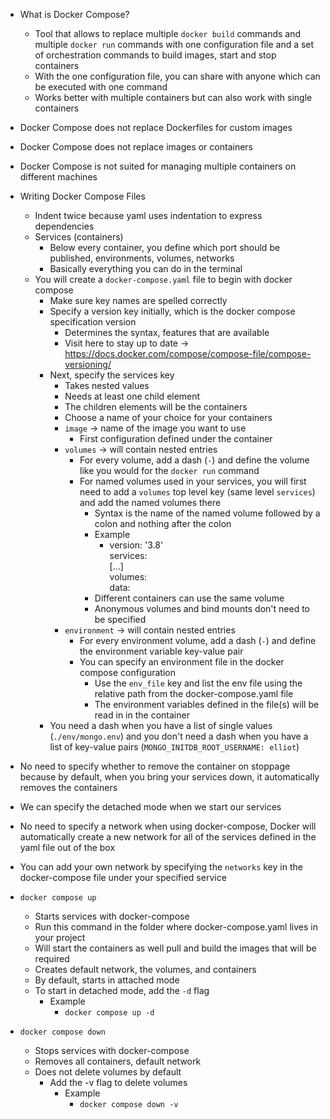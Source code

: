 * What is Docker Compose?
  * Tool that allows to replace multiple `docker build` commands and multiple `docker run` commands with one configuration file and a set of orchestration commands to build images, start and stop containers
  * With the one configuration file, you can share with anyone which can be executed with one command
  * Works better with multiple containers but can also work with single containers

* Docker Compose does not replace Dockerfiles for custom images

* Docker Compose does not replace images or containers

* Docker Compose is not suited for managing multiple containers on different machines

* Writing Docker Compose Files
  * Indent twice because yaml uses indentation to express dependencies
  * Services (containers)
    * Below every container, you define which port should be published, environments, volumes, networks
    * Basically everything you can do in the terminal
  * You will create a `docker-compose.yaml` file to begin with docker compose
    * Make sure key names are spelled correctly
    * Specify a version key initially, which is the docker compose specification version
      * Determines the syntax, features that are available
      * Visit here to stay up to date -> https://docs.docker.com/compose/compose-file/compose-versioning/
    * Next, specify the services key
      * Takes nested values
      * Needs at least one child element
      * The children elements will be the containers
      * Choose a name of your choice for your containers
      * `image` -> name of the image you want to use
        * First configuration defined under the container
      * `volumes` -> will contain nested entries
        * For every volume, add a dash (`-`) and define the volume like you would for the `docker run` command
        * For named volumes used in your services, you will first need to add a `volumes` top level key (same level `services`) and add the named volumes there
          * Syntax is the name of the named volume followed by a colon and nothing after the colon
          * Example
            * version: '3.8'  
              services:  
                  [...]  
              volumes:  
                  data:  
          * Different containers can use the same volume
          * Anonymous volumes and bind mounts don't need to be specified
      * `environment` -> will contain nested entries
        * For every environment volume, add a dash (`-`) and define the environment variable key-value pair
        * You can specify an environment file in the docker compose configuration
          * Use the `env_file` key and list the env file using the relative path from the docker-compose.yaml file
          * The environment variables defined in the file(s) will be read in in the container
    * You need a dash when you have a list of single values (`./env/mongo.env`) and you don't need a dash when you have a list of key-value pairs (`MONGO_INITDB_ROOT_USERNAME: elliot`)

* No need to specify whether to remove the container on stoppage because by default, when you bring your services down, it automatically removes the containers

* We can specify the detached mode when we start our services

* No need to specify a network when using docker-compose, Docker will automatically create a new network for all of the services defined in the yaml file out of the box

* You can add your own network by specifying the `networks` key in the docker-compose file under your specified service

* `docker compose up`
  * Starts services with docker-compose
  * Run this command in the folder where docker-compose.yaml lives in your project
  * Will start the containers as well pull and build the images that will be required
  * Creates default network, the volumes, and containers
  * By default, starts in attached mode
  * To start in detached mode, add the `-d` flag
    * Example
      * `docker compose up -d`

* `docker compose down`
  * Stops services with docker-compose
  * Removes all containers, default network
  * Does not delete volumes by default
    * Add the -v flag to delete volumes
      * Example
        * `docker compose down -v`

